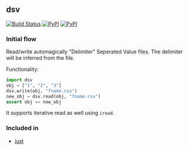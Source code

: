## dsv

[![Build Status](https://travis-ci.org/kootenpv/dsv.svg?branch=master)](https://travis-ci.org/kootenpv/dsv)
[![PyPI](https://img.shields.io/pypi/v/dsv.svg?style=flat-square)](https://pypi.python.org/pypi/dsv/)
[![PyPI](https://img.shields.io/pypi/pyversions/dsv.svg?style=flat-square)](https://pypi.python.org/pypi/dsv/)

### Initial flow

Read/write automagically "Delimiter" Seperated Value files. The delimiter will be inferred from the file.

Functionality:

```python
import dsv
obj = ["1", "2", "3"]
dsv.write(obj, "fname.csv")
new_obj = dsv.read(obj, "fname.csv")
assert obj == new_obj
```

It supports iterative read as well using `iread`.

### Included in

- [just](https://github.com/kootenpv/just)
